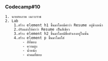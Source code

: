 ### Codecamp#10
    1. นายสหภาพ เนาวะราช
    2. Lab
        1.สร้าง element h1 ขึ้นมาโดยมีคำว่า Resume อยู่ข้างหน้า
        2.ปรับแต่งให้คำว่า Resume เป็นสีเขียว
        3.สร้าง element h2 ขึ้นมาโดยมีชื่อตัวเองอยู่ในนั้น
        4.สร้าง element p ขึ้นมาโดยใส่
            - สีที่ชอบ
            - ความสูง
            - น้ำหนัก
            - คำคมที่ชอบ
